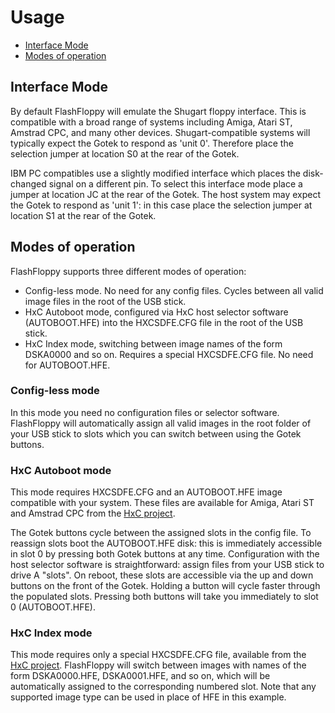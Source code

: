 # Usage

- [Interface Mode](#interface-mode)
- [Modes of operation](#modes-of-operation)

## Interface Mode

By default FlashFloppy will emulate the Shugart floppy interface. This
is compatible with a broad range of systems including Amiga, Atari ST,
Amstrad CPC, and many other devices. Shugart-compatible systems will
typically expect the Gotek to respond as 'unit 0'. Therefore place the
selection jumper at location S0 at the rear of the Gotek.

IBM PC compatibles use a slightly modified interface which places the
disk-changed signal on a different pin. To select this interface mode
place a jumper at location JC at the rear of the Gotek. The host
system may expect the Gotek to respond as 'unit 1': in this case place
the selection jumper at location S1 at the rear of the Gotek.

## Modes of operation

FlashFloppy supports three different modes of operation:
- Config-less mode. No need for any config files. Cycles between
  all valid image files in the root of the USB stick.
- HxC Autoboot mode, configured via HxC host selector software (AUTOBOOT.HFE)
  into the HXCSDFE.CFG file in the root of the USB stick.
- HxC Index mode, switching between image names of the form DSKA0000 and
  so on. Requires a special HXCSDFE.CFG file. No need for
  AUTOBOOT.HFE.

### Config-less mode

In this mode you need no configuration files or selector
software. FlashFloppy will automatically assign all valid images in
the root folder of your USB stick to slots which you can switch
between using the Gotek buttons.

### HxC Autoboot mode

This mode requires HXCSDFE.CFG and an AUTOBOOT.HFE image compatible
with your system. These files are available for Amiga, Atari ST
and Amstrad CPC from the [HxC project](http://hxc2001.com/).

The Gotek buttons cycle between the assigned slots in the config
file. To reassign slots boot the AUTOBOOT.HFE disk: this is
immediately accessible in slot 0 by pressing both Gotek buttons at any
time. Configuration with the host selector software is straightforward:
assign files from your USB stick to drive A "slots". On reboot, these
slots are accessible via the up and down buttons on the front of the
Gotek. Holding a button will cycle faster through the populated
slots. Pressing both buttons will take you immediately to slot 0
(AUTOBOOT.HFE).

### HxC Index mode

This mode requires only a special HXCSDFE.CFG file, available from the
[HxC project](http://hxc2001.com/). FlashFloppy will switch between
images with names of the form DSKA0000.HFE, DSKA0001.HFE, and so on,
which will be automatically assigned to the corresponding numbered
slot. Note that any supported image type can be used in place of HFE
in this example.
